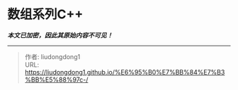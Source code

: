 # 数组系列C++

***本文已加密，因此其原始内容不可见！***

---

> 作者: liudongdong1  
> URL: https://liudongdong1.github.io/%E6%95%B0%E7%BB%84%E7%B3%BB%E5%88%97c-/  

